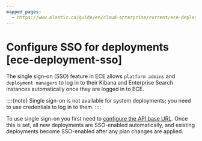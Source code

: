 ```yaml
---
mapped_pages:
  - https://www.elastic.co/guide/en/cloud-enterprise/current/ece-deployment-sso.html
---
```


# Configure SSO for deployments [ece-deployment-sso]

The single sign-on (SSO) feature in ECE allows `platform admins` and `deployment managers` to log in to their Kibana and Enterprise Search instances automatically once they are logged in to ECE.

::::{note} 
Single sign-on is not available for system deployments; you need to use credentials to log in to them.
::::


To use single sign-on you first need to [configure the API base URL](../../deploy/cloud-enterprise/change-ece-api-url.md). Once this is set, all new deployments are SSO-enabled automatically, and existing deployments become SSO-enabled after any plan changes are applied.


